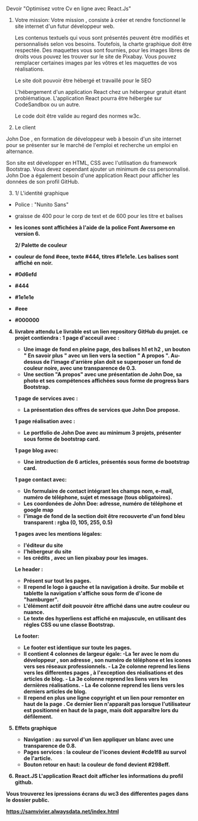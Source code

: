 Devoir "Optimisez votre Cv en ligne avec React.Js"

1. Votre mission:
   Votre mission , consiste à créer et rendre fonctionnel le site internet d'un futur développeur web.
   
   Les contenus textuels qui vous sont présentés peuvent être modifiés et personnalisés selon vos besoins. Toutefois, la charte graphique doit être respectée.
   Des maquettes vous sont fournies, pour les images libres de droits vous pouvez les trouver sur le site de Pixabay. Vous pouvez remplacer certaines images par les vôtres et les maquettes de vos réalisations.

   Le site doit pouvoir être hébergé et travaillé pour le SEO

   L'hébergement d'un application React chez un hébergeur gratuit étant problématique. L'application React pourra être hébergée sur CodeSandbox ou un autre.

   Le code doit être valide au regard des normes w3c.

2. Le client

  John Doe , en formation de développeur web à besoin d'un site internet pour se présenter sur le marché de l'emploi et recherche un emploi en alternance.

  Son site est développer en HTML, CSS avec l'utilisation du framework Bootstrap. Vous devez cependant ajouter un minimum de css personnalisé.
  John Doe a également besoin d'une application React pour afficher les données de son profil GitHub.
  
3.   1/ L'identité graphique
  - Police : "Nunito Sans"
  - graisse de 400 pour le corp de text et de 600 pour les titre et balises <strong>
  - les icones sont affichées à l'aide de la police Font Awersome en version 6.

      2/ Palette de couleur
  - couleur de fond #eee, texte #444, titres #1e1e1e. Les balises <strong> sont affiché en noir.
  - #0d6efd
  - #444
  - #1e1e1e
  - #eee
  - #000000
    
4. livrabre attendu
  Le livrable est un lien repository GitHub du projet.
ce projet contiendra :
  1 page d'acceuil avec :
      - Une image de fond en pleine page, des balises h1 et h2 , un bouton " En savoir plus " avec un lien vers la section " A propos ". Au-dessus de l'image d'arrière plan doit se superposer un fond de couleur noire, avec une transparence de 0.3.
      - Une section "A propos" avec une présentation de John Doe, sa photo  et ses compétences affichées sous forme de progress bars Bootstrap.
  
   1 page de services avec :
      - La présentation des offres de services que John Doe propose.

   1 page réalisation avec :
      - Le portfolio de John Doe avec au minimum 3 projets, présenter sous forme de bootstrap card.
  
   1 page blog avec:
      - Une introduction de 6 articles, présentés sous forme de bootstrap card.

   1 page contact avec:
      - Un formulaire de contact intégrant les champs nom, e-mail, numéro de téléphone, sujet et message (tous obligatoires).
      - Les coordonées de John Doe: adresse, numéro de téléphone et google map
      - l'image de fond de la section doit être recouverte d'un fond bleu transparent : rgba (0, 105, 255, 0.5)
  
   1 pages avec les mentions légales:
      - l'éditeur du site
      - l'hébergeur du site
      - les crédits , avec un lien pixabay pour les images.
   
   Le header :
      -  Présent sur tout les pages.
      -  Il repend le logo à gauche et la navigation à droite. Sur mobile et tablette la navigation s'affiche sous form de d'icone de "hamburger".
      -  L'élément actif doit pouvoir être affiché dans une autre couleur ou nuance.
      -  Le texte des hyperliens est affiché en majuscule, en utilisant des régles CSS ou une classe Bootstrap.
  
   Le footer:
      - Le  footer est identique sur toute les pages.
      - Il contient 4 colonnes de largeur égale:
            -La 1er avec le nom du développeur , son adresse , son numéro de téléphone et les icones vers ses réseaux professionnels.
            - La 2e colonne reprend les liens vers les differentes pages , à l'exception des réalisations et des articles de blog.
            - La 3e colonne reprend les liens vers les dernières réalisations.
            - La 4e colonne reprend les liens vers les derniers articles de blog.
     - Il repend en plus une ligne copyright et un lien pour remonter  en haut de la page . Ce dernier lien n'apparaît pas lorsque l'utilisateur est positionné en haut de la page, mais doit apparaître lors du défilement.
  
5. Effets graphique
    - Navigation : au survol d'un lien  appliquer un blanc avec une transparence de 0.8.
    - Pages services : la couleur de l'icones devient #cde1f8 au survol de l'article.
    - Bouton retour en haut: la couleur de fond devient #298eff.
      
6. React.JS
   L'application React doit afficher les informations du profil github.


Vous trouverez les ipressions écrans du wc3 des differentes pages dans le dossier public.

https://samvivier.alwaysdata.net/index.html 
